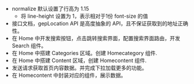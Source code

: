 - normalize 默认设置了行高为 1.15
	- 将 line-height 设置为 1，表示相对于1份 font-size 的值
- 接口文档，gepLocation API 是高度抽象的 API，且不保证获取到的地址正确性。
- 在 Home 中开发搜索按钮，点击跳转搜索界面，配置搜索界面路由，开发 Search 组件。
- 在 Home 中搭建 Categories 区域。创建 Homecategory 组件.
- 在 Home 中搭建 Content 区域，创建 Homecontent 组件.
- 发送请求获取首页内容数据。并完成下拉加载更多的功能。
- 在 Homecontent 中封装对应的组件，展示数据。